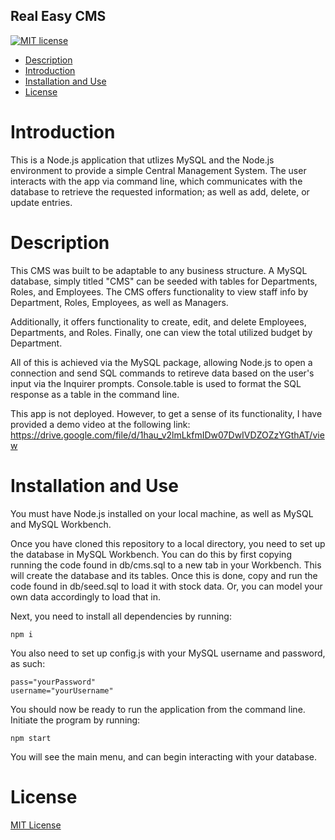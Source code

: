 ## Real Easy CMS

[![MIT license](https://img.shields.io/badge/License-MIT-blue.svg)](https://lbesson.mit-license.org/)

- [Description ](#description)
- [Introduction ](#introduction)
- [Installation and Use](#installation-and-use)
- [License](#license)

# Introduction

This is a Node.js application that utlizes MySQL and the Node.js environment to provide a simple Central Management System. The user interacts with the app via command line, which communicates with the database to retrieve the requested information; as well as add, delete, or update entries.

# Description

This CMS was built to be adaptable to any business structure. A MySQL database, simply titled "CMS" can be seeded with tables for Departments, Roles, and Employees. The CMS offers functionality to view staff info by Department, Roles, Employees, as well as Managers.

Additionally, it offers functionality to create, edit, and delete Employees, Departments, and Roles.
Finally, one can view the total utilized budget by Department.

All of this is achieved via the MySQL package, allowing Node.js to open a connection and send SQL commands to retireve data based on the user's input via the Inquirer prompts. Console.table is used to format the SQL response as a table in the command line.

This app is not deployed. However, to get a sense of its functionality, I have provided a demo video at the following link: https://drive.google.com/file/d/1hau_v2lmLkfmIDw07DwIVDZOZzYGthAT/view

# Installation and Use

You must have Node.js installed on your local machine, as well as MySQL and MySQL Workbench.

Once you have cloned this repository to a local directory, you need to set up the database in MySQL Workbench. You can do this by first copying running the code found in db/cms.sql to a new tab in your Workbench. This will create the database and its tables. Once this is done, copy and run the code found in db/seed.sql to load it with stock data. Or, you can model your own data accordingly to load that in.

Next, you need to install all dependencies by running:

```
npm i
```

You also need to set up config.js with your MySQL username and password, as such:

```
pass="yourPassword"
username="yourUsername"
```

You should now be ready to run the application from the command line. Initiate the program by running:

```
npm start
```

You will see the main menu, and can begin interacting with your database.

# License

[MIT License](https://opensource.org/licenses/MIT)
